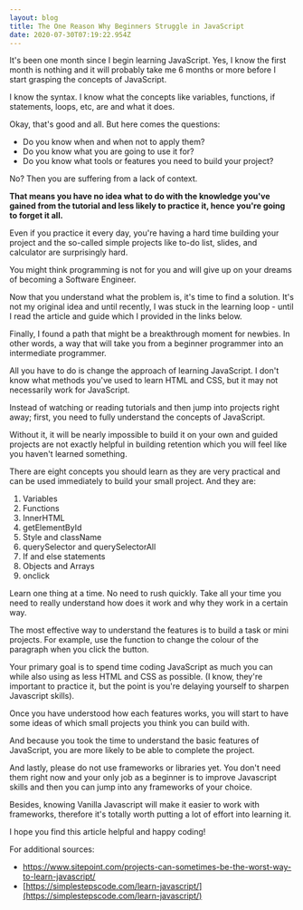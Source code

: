 ```yaml
---
layout: blog
title: The One Reason Why Beginners Struggle in JavaScript
date: 2020-07-30T07:19:22.954Z
---
```

It's been one month since I begin learning JavaScript. Yes, I know the first month is nothing and it will probably take me 6 months or more before I start grasping the concepts of JavaScript.

I know the syntax. I know what the concepts like variables, functions, if statements, loops, etc, are and what it does.

Okay, that's good and all. But here comes the questions:

- Do you know when and when not to apply them?
- Do you know what you are going to use it for?
- Do you know what tools or features you need to build your project?

No? Then you are suffering from a lack of context.

**That means you have no idea what to do with the knowledge you've gained from the tutorial and less likely to practice it, hence you're going to forget it all.**

Even if you practice it every day, you're having a hard time building your project and the so-called simple projects like to-do list, slides, and calculator are surprisingly hard.

You might think programming is not for you and will give up on your dreams of becoming a Software Engineer.

Now that you understand what the problem is, it's time to find a solution. It's not my original idea and until recently, I was stuck in the learning loop - until I read the article and guide which I provided in the links below.

Finally, I found a path that might be a breakthrough moment for newbies. In other words, a way that will take you from a beginner programmer into an intermediate programmer.

All you have to do is change the approach of learning JavaScript. I don't know what methods you've used to learn HTML and CSS, but it may not necessarily work for JavaScript.

Instead of watching or reading tutorials and then jump into projects right away; first, you need to fully understand the concepts of JavaScript.

Without it, it will be nearly impossible to build it on your own and guided projects are not exactly helpful in building retention which you will feel like you haven't learned something.

There are eight concepts you should learn as they are very practical and can be used immediately to build your small project. And they are:

1. Variables
2. Functions
3. InnerHTML
4. getElementById
5. Style and className
6. querySelector and querySelectorAll
7. If and else statements
8. Objects and Arrays
9. onclick

Learn one thing at a time. No need to rush quickly. Take all your time you need to really understand how does it work and why they work in a certain way.

The most effective way to understand the features is to build a task or mini projects. For example, use the function to change the colour of the paragraph when you click the button.

Your primary goal is to spend time coding JavaScript as much you can while also using as less HTML and CSS as possible. (I know, they're important to practice it, but the point is you're delaying yourself to sharpen Javascript skills).

Once you have understood how each features works, you will start to have some ideas of which small projects you think you can build with.

And because you took the time to understand the basic features of JavaScript, you are more likely to be able to complete the project.

And lastly, please do not use frameworks or libraries yet. You don't need them right now and your only job as a beginner is to improve Javascript skills and then you can jump into any frameworks of your choice.

Besides, knowing Vanilla Javascript will make it easier to work with frameworks, therefore it's totally worth putting a lot of effort into learning it.

I hope you find this article helpful and happy coding!

For additional sources:
- [https://www.sitepoint.com/projects-can-sometimes-be-the-worst-way-to-learn-javascript/](https://www.sitepoint.com/projects-can-sometimes-be-the-worst-way-to-learn-javascript/)
- [https://simplestepscode.com/learn-javascript/](https://simplestepscode.com/learn-javascript/)